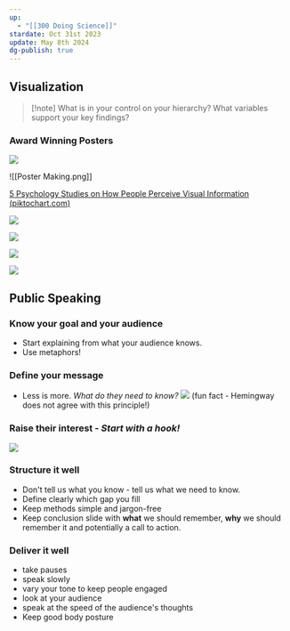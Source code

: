 ```yaml
---
up:
  - "[[300 Doing Science]]"
stardate: Oct 31st 2023
update: May 8th 2024
dg-publish: true
---
```

## Visualization

>[!note] What is in your control on your hierarchy?
>What variables support your key findings?
### Award Winning Posters

![](https://i.imgur.com/yg1QAg9.png)

<!--⚠️Imgur upload failed, check dev console-->
![[Poster Making.png]]



[5 Psychology Studies on How People Perceive Visual Information (piktochart.com)](https://piktochart.com/blog/5-psychology-studies-that-tell-us-how-people-perceive-visual-information/)

![](https://i.imgur.com/180Nwrx.png)


![](https://i.imgur.com/qzmfgwM.png)

![](https://i.imgur.com/Dtdp0hr.png)


![](https://i.imgur.com/2uWrhSP.png)



## Public Speaking
### Know your goal and your audience
- Start explaining from what your audience knows.
- Use metaphors!
### Define your message
- Less is more. *What do they need to know?*
![](https://i.imgur.com/Wg7FaOA.png)
(fun fact - Hemingway does not agree with this principle!)
### Raise their interest - *Start with a hook!*
![](https://i.imgur.com/vHQrGqB.png)
### Structure it well
- Don't tell us what you know - tell us what we need to know.
- Define clearly which gap you fill
- Keep methods simple and jargon-free
- Keep conclusion slide with **what** we should remember, **why** we should remember it and potentially a call to action.
### Deliver it well
- take pauses
- speak slowly
- vary your tone to keep people engaged
- look at your audience
- speak at the speed of the audience's thoughts
- Keep good body posture
